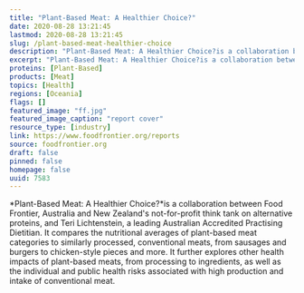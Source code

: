 ```yaml
---
title: "Plant-Based Meat: A Healthier Choice?"
date: 2020-08-28 13:21:45
lastmod: 2020-08-28 13:21:45
slug: /plant-based-meat-healthier-choice
description: "Plant-Based Meat: A Healthier Choice?is a collaboration between Food Frontier, Australia and New Zealand’s not-for-profit think tank on alternative proteins, and Teri Lichtenstein, a leading Australian Accredited Practising Dietitian. It compares the nutritional averages of plant-based meat categories to similarly processed, conventional meats, from sausages and burgers to chicken-style pieces and more."
excerpt: "Plant-Based Meat: A Healthier Choice?is a collaboration between Food Frontier, Australia and New Zealand’s not-for-profit think tank on alternative proteins, and Teri Lichtenstein, a leading Australian Accredited Practising Dietitian. It compares the nutritional averages of plant-based meat categories to similarly processed, conventional meats, from sausages and burgers to chicken-style pieces and more."
proteins: [Plant-Based]
products: [Meat]
topics: [Health]
regions: [Oceania]
flags: []
featured_image: "ff.jpg"
featured_image_caption: "report cover"
resource_type: [industry]
link: https://www.foodfrontier.org/reports
source: foodfrontier.org
draft: false
pinned: false
homepage: false
uuid: 7583
---
```

*Plant-Based Meat: A Healthier Choice?*is a collaboration between Food
Frontier, Australia and New Zealand's not-for-profit think tank on
alternative proteins, and Teri Lichtenstein, a leading Australian
Accredited Practising Dietitian. It compares the nutritional averages of
plant-based meat categories to similarly processed, conventional meats,
from sausages and burgers to chicken-style pieces and more. It further
explores other health impacts of plant-based meats, from processing to
ingredients, as well as the individual and public health risks
associated with high production and intake of conventional meat.

